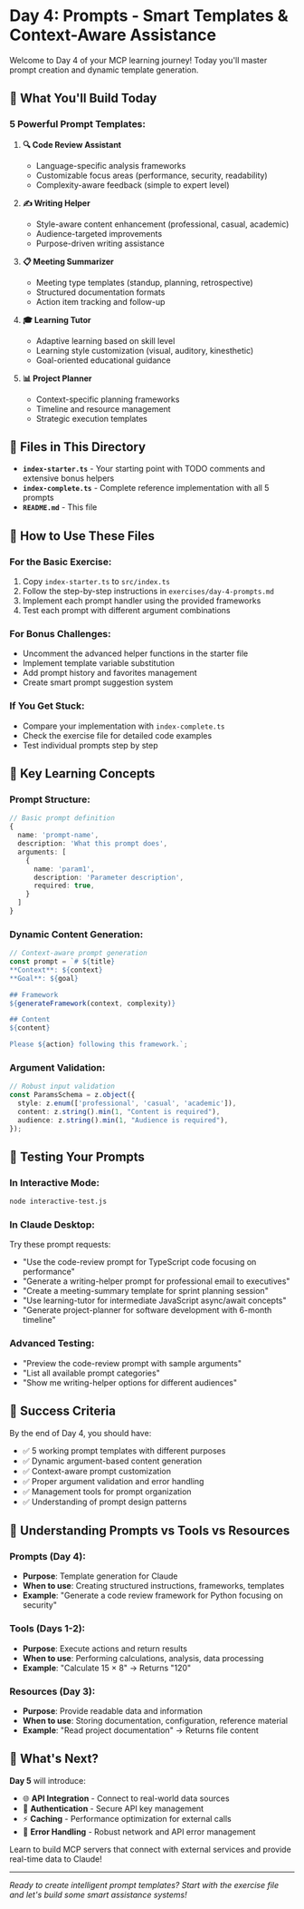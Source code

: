 # Day 4: Prompts - Smart Templates & Context-Aware Assistance

Welcome to Day 4 of your MCP learning journey! Today you'll master prompt creation and dynamic template generation.

## 🎯 What You'll Build Today

### 5 Powerful Prompt Templates:
1. **🔍 Code Review Assistant**
   - Language-specific analysis frameworks
   - Customizable focus areas (performance, security, readability)
   - Complexity-aware feedback (simple to expert level)
   
2. **✍️ Writing Helper**
   - Style-aware content enhancement (professional, casual, academic)
   - Audience-targeted improvements
   - Purpose-driven writing assistance
   
3. **📋 Meeting Summarizer**
   - Meeting type templates (standup, planning, retrospective)
   - Structured documentation formats
   - Action item tracking and follow-up
   
4. **🎓 Learning Tutor**
   - Adaptive learning based on skill level
   - Learning style customization (visual, auditory, kinesthetic)
   - Goal-oriented educational guidance
   
5. **📊 Project Planner**
   - Context-specific planning frameworks
   - Timeline and resource management
   - Strategic execution templates

## 📁 Files in This Directory

- **`index-starter.ts`** - Your starting point with TODO comments and extensive bonus helpers
- **`index-complete.ts`** - Complete reference implementation with all 5 prompts
- **`README.md`** - This file

## 🚀 How to Use These Files

### For the Basic Exercise:
1. Copy `index-starter.ts` to `src/index.ts`
2. Follow the step-by-step instructions in `exercises/day-4-prompts.md`
3. Implement each prompt handler using the provided frameworks
4. Test each prompt with different argument combinations

### For Bonus Challenges:
- Uncomment the advanced helper functions in the starter file
- Implement template variable substitution
- Add prompt history and favorites management
- Create smart prompt suggestion system

### If You Get Stuck:
- Compare your implementation with `index-complete.ts`
- Check the exercise file for detailed code examples
- Test individual prompts step by step

## 🔧 Key Learning Concepts

### Prompt Structure:
```typescript
// Basic prompt definition
{
  name: 'prompt-name',
  description: 'What this prompt does',
  arguments: [
    {
      name: 'param1',
      description: 'Parameter description',
      required: true,
    }
  ]
}
```

### Dynamic Content Generation:
```typescript
// Context-aware prompt generation
const prompt = `# ${title}
**Context**: ${context}
**Goal**: ${goal}

## Framework
${generateFramework(context, complexity)}

## Content
${content}

Please ${action} following this framework.`;
```

### Argument Validation:
```typescript
// Robust input validation
const ParamsSchema = z.object({
  style: z.enum(['professional', 'casual', 'academic']),
  content: z.string().min(1, "Content is required"),
  audience: z.string().min(1, "Audience is required"),
});
```

## 🧪 Testing Your Prompts

### In Interactive Mode:
```bash
node interactive-test.js
```

### In Claude Desktop:
Try these prompt requests:
- "Use the code-review prompt for TypeScript code focusing on performance"
- "Generate a writing-helper prompt for professional email to executives"
- "Create a meeting-summary template for sprint planning session"
- "Use learning-tutor for intermediate JavaScript async/await concepts"
- "Generate project-planner for software development with 6-month timeline"

### Advanced Testing:
- "Preview the code-review prompt with sample arguments"
- "List all available prompt categories"
- "Show me writing-helper options for different audiences"

## 🎯 Success Criteria

By the end of Day 4, you should have:
- ✅ 5 working prompt templates with different purposes
- ✅ Dynamic argument-based content generation
- ✅ Context-aware prompt customization
- ✅ Proper argument validation and error handling
- ✅ Management tools for prompt organization
- ✅ Understanding of prompt design patterns

## 🌟 Understanding Prompts vs Tools vs Resources

### **Prompts** (Day 4):
- **Purpose**: Template generation for Claude
- **When to use**: Creating structured instructions, frameworks, templates
- **Example**: "Generate a code review framework for Python focusing on security"

### **Tools** (Days 1-2):
- **Purpose**: Execute actions and return results
- **When to use**: Performing calculations, analysis, data processing
- **Example**: "Calculate 15 × 8" → Returns "120"

### **Resources** (Day 3):
- **Purpose**: Provide readable data and information
- **When to use**: Storing documentation, configuration, reference material
- **Example**: "Read project documentation" → Returns file content

## 🚀 What's Next?

**Day 5** will introduce:
- 🌐 **API Integration** - Connect to real-world data sources
- 🔐 **Authentication** - Secure API key management
- ⚡ **Caching** - Performance optimization for external calls
- 🔄 **Error Handling** - Robust network and API error management

Learn to build MCP servers that connect with external services and provide real-time data to Claude!

---

*Ready to create intelligent prompt templates? Start with the exercise file and let's build some smart assistance systems!*
